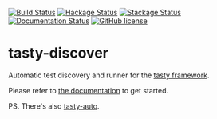 [![Build Status](https://travis-ci.org/lwm/tasty-discover.svg?branch=master)](https://travis-ci.org/lwm/tasty-discover)
[![Hackage Status](https://img.shields.io/badge/Hackage-1.1.1-brightgreen.svg)](http://hackage.haskell.org/package/tasty-discover)
[![Stackage Status](https://img.shields.io/badge/Stackage-1.1.1-brightgreen.svg)](https://www.stackage.org/package/tasty-discover/)
[![Documentation Status](https://readthedocs.org/projects/tasty-discover/badge/?version=latest)](http://tasty-discover.readthedocs.io/en/latest/?badge=latest)
[![GitHub license](https://img.shields.io/badge/license-GPL3-brightgreen.svg)](https://raw.githubusercontent.com/lwm/tasty-discover/master/LICENSE)

# tasty-discover

Automatic test discovery and runner for the [tasty framework].

Please refer to [the documentation] to get started.

PS. There's also [tasty-auto](https://github.com/minad/tasty-auto).

[tasty framework]: https://github.com/feuerbach/tasty
[the documentation]: http://tasty-discover.readthedocs.io/en/latest/
